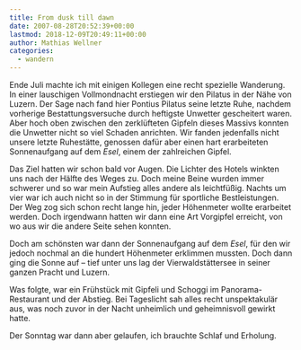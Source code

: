 ```yaml
---
title: From dusk till dawn
date: 2007-08-28T20:52:39+00:00
lastmod: 2018-12-09T20:49:11+00:00
author: Mathias Wellner
categories:
  - wandern
---
```

Ende Juli machte ich mit einigen Kollegen eine recht spezielle Wanderung. In einer lauschigen Vollmondnacht erstiegen wir den Pilatus in der Nähe von Luzern. Der Sage nach fand hier Pontius Pilatus seine letzte Ruhe, nachdem vorherige Bestattungsversuche durch heftigste Unwetter gescheitert waren. Aber hoch oben zwischen den zerklüfteten Gipfeln dieses Massivs konnten die Unwetter nicht so viel Schaden anrichten. Wir fanden jedenfalls nicht unsere letzte Ruhestätte, genossen dafür aber einen hart erarbeiteten Sonnenaufgang auf dem _Esel_, einem der zahlreichen Gipfel.

Das Ziel hatten wir schon bald vor Augen. Die Lichter des Hotels winkten uns nach der Hälfte des Weges zu. Doch meine Beine wurden immer schwerer und so war mein Aufstieg alles andere als leichtfüßig. Nachts um vier war ich auch nicht so in der Stimmung für sportliche Bestleistungen. Der Weg zog sich schon recht lange hin, jeder Höhenmeter wollte erarbeitet werden. Doch irgendwann hatten wir dann eine Art Vorgipfel erreicht, von wo aus wir die andere Seite sehen konnten.

Doch am schönsten war dann der Sonnenaufgang auf dem _Esel_, für den wir jedoch nochmal an die hundert Höhenmeter erklimmen mussten. Doch dann ging die Sonne auf &ndash; tief unter uns lag der Vierwaldstättersee in seiner ganzen Pracht und Luzern.

Was folgte, war ein Frühstück mit Gipfeli und Schoggi im Panorama-Restaurant und der Abstieg. Bei Tageslicht sah alles recht unspektakulär aus, was noch zuvor in der Nacht unheimlich und geheimnisvoll gewirkt hatte.

Der Sonntag war dann aber gelaufen, ich brauchte Schlaf und Erholung.